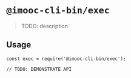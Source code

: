 # `@imooc-cli-bin/exec`

> TODO: description

## Usage

```
const exec = require('@imooc-cli-bin/exec');

// TODO: DEMONSTRATE API
```
